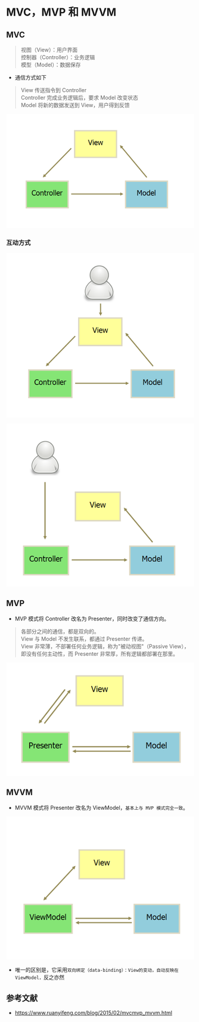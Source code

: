 # MVC，MVP 和 MVVM

## MVC

> 视图（View）：用户界面 <br>
> 控制器（Controller）：业务逻辑 <br>
> 模型（Model）：数据保存

- 通信方式如下

> View 传送指令到 Controller <br>
> Controller 完成业务逻辑后，要求 Model 改变状态<br>
> Model 将新的数据发送到 View，用户得到反馈

![Alt text](./imgs/model.png)

### 互动方式

![Alt text](./imgs/model-1.png)

![Alt text](./imgs/model-2.png)

## MVP

- MVP 模式将 Controller 改名为 Presenter，同时改变了通信方向。

> 各部分之间的通信，都是双向的。<br>
> View 与 Model 不发生联系，都通过 Presenter 传递。<br>
> View 非常薄，不部署任何业务逻辑，称为"被动视图"（Passive View），即没有任何主动性，而 Presenter 非常厚，所有逻辑都部署在那里。

![Alt text](./imgs/model-3.png)

## MVVM

- MVVM 模式将 Presenter 改名为 ViewModel，`基本上与 MVP 模式完全一致`。

![Alt text](./imgs/model-4.png)

- 唯一的区别是，它采用`双向绑定（data-binding）：View的变动，自动反映在 ViewModel，`反之亦然

## 参考文献

- https://www.ruanyifeng.com/blog/2015/02/mvcmvp_mvvm.html
